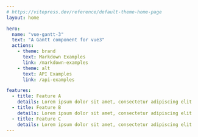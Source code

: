 ```yaml
---
# https://vitepress.dev/reference/default-theme-home-page
layout: home

hero:
  name: "vue-gantt-3"
  text: "A Gantt component for vue3"
  actions:
    - theme: brand
      text: Markdown Examples
      link: /markdown-examples
    - theme: alt
      text: API Examples
      link: /api-examples

features:
  - title: Feature A
    details: Lorem ipsum dolor sit amet, consectetur adipiscing elit
  - title: Feature B
    details: Lorem ipsum dolor sit amet, consectetur adipiscing elit
  - title: Feature C
    details: Lorem ipsum dolor sit amet, consectetur adipiscing elit
---
```


<GanttPreview/>
